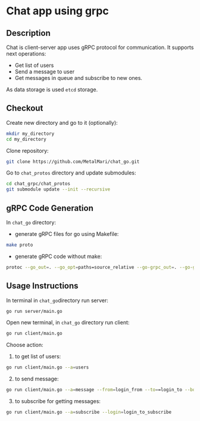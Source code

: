 # Chat app using grpc

## Description
Chat is  client-server app uses gRPC protocol for communication. It supports next operations:
 - Get list of users
 - Send a message to user
 - Get messages in queue and subscribe to new ones.

As data storage is used `etcd` storage.

## Checkout
Create new directory and go to it (optionally):
```bash
mkdir my_directory
cd my_directory
```
Clone repository:
```bash
git clone https://github.com/MetalMari/chat_go.git
```
Go to `chat_protos` directory and update submodules:
```bash
cd chat_grpc/chat_protos
git submodule update --init --recursive
```

## gRPC Code Generation
In `chat_go` directory:
- generate gRPC files for go using Makefile:
```bash
make proto
```
- generate gRPC code without make:
```bash
protoc --go_out=. --go_opt=paths=source_relative --go-grpc_out=. --go-grpc_opt=paths=source_relative chat_protos/chat.proto
```

## Usage Instructions
In terminal in `chat_go`directory run server:
```bash
go run server/main.go
```
Open new terminal, in `chat_go` directory run client:
```bash
go run client/main.go
```
Choose action:
1. to get list of users:
```bash
go run client/main.go --a=users
```
2. to send message:
```bash
go run client/main.go --a=message --from=login_from --to==login_to --body="Message content"
```
3. to subscribe for getting messages:
```bash
go run client/main.go --a=subscribe --login=login_to_subscribe
```
